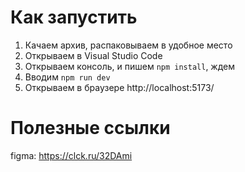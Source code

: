 # Как запустить

1) Качаем архив, распаковываем в удобное место
2) Открываем в Visual Studio Code
3) Открываем консоль, и пишем `npm install`, ждем
4) Вводим `npm run dev`
5) Открываем в браузере http://localhost:5173/


# Полезные ссылки

figma: https://clck.ru/32DAmi
